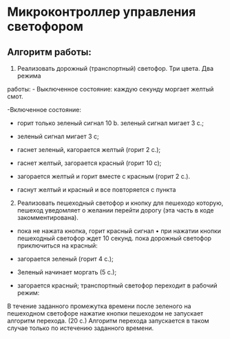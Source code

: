 Микроконтроллер управления светофором
============================================
Алгоритм работы:
----------------

1. Реализовать дорожный (транспортный) светофор. Три цвета. Два режима

работы: - Выключенное состояние: каждую секунду моргает желтый смот.

-Включенное состояние:

* горит только зеленый сигнал 10 b. зеленый сигнал мигает 3 с.;

* зеленый сигнал мигает 3 с;

* гаснет зеленый, кагорается желтый (горит 2 с.);

* гаснет желтый, загорается красный (горит 10 с);

* загорается желтый и горит вместе с красным (горит 2 с.).

* гаснут желтый и красный и все повторяется с пункта

2. Реализовать пешеходный светофор и кнопку для пешеходо которую, пешеход уведомляет о желании перейти дорогу (эта часть в коде закомментирована).

* пока не нажата кнопка, горит красный сигнал • при нажатии кнопки пешеходный светофор ждет 10 секунд. пока
дорожный светофор приключиться на красный:

* загорается зеленый (горит 4 с.);

* Зеленый начинает моргать (5 с.);

* загорается красный; транспортный светофор переходит в рабочий режим:

В течение заданного промежутка времени после зеленого на пешеходном светофоре нажатие кнопки пешеходом не запускает алгоритм перехода. (20 с.) Алгоритм перехода запускается в таком случае только по истечению заданного времени.